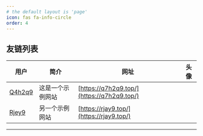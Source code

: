 ```yaml
---
# the default layout is 'page'
icon: fas fa-info-circle
order: 4
---
```


## 友链列表

| 用户 | 简介 | 网址 | 头像 |
|---------|------|------|------|
| [Q4h2q9](https://q7h2q9.top/) | 这是一个示例网站 | [https://q7h2q9.top/](https://q7h2q9.top/) |
| [Rjey9](https://rjay9.top/) | 另一个示例网站 | [https://rjay9.top/](https://rjay9.top/)|
---
